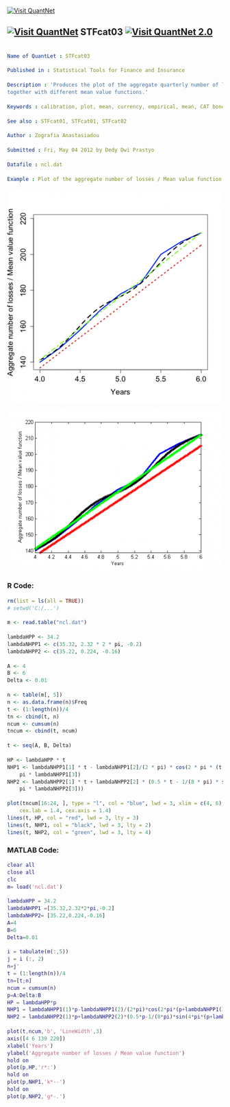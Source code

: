 
[<img src="https://github.com/QuantLet/Styleguide-and-FAQ/blob/master/pictures/banner.png" width="888" alt="Visit QuantNet">](http://quantlet.de/)

## [<img src="https://github.com/QuantLet/Styleguide-and-FAQ/blob/master/pictures/qloqo.png" alt="Visit QuantNet">](http://quantlet.de/) **STFcat03** [<img src="https://github.com/QuantLet/Styleguide-and-FAQ/blob/master/pictures/QN2.png" width="60" alt="Visit QuantNet 2.0">](http://quantlet.de/)

```yaml

Name of QuantLet : STFcat03

Published in : Statistical Tools for Finance and Insurance

Description : 'Produces the plot of the aggregate quarterly number of losses for the PCS data
together with different mean value functions.'

Keywords : calibration, plot, mean, currency, empirical, mean, CAT bond

See also : STFcat01, STFcat01, STFcat02

Author : Zografia Anastasiadou

Submitted : Fri, May 04 2012 by Dedy Dwi Prastyo

Datafile : ncl.dat

Example : Plot of the aggregate number of losses / Mean value function over time.

```

![Picture1](plotR.png)

![Picture2](plotm.png)


### R Code:
```r
rm(list = ls(all = TRUE))
# setwd('C:/...')

m <- read.table("ncl.dat")

lambdaHPP <- 34.2
lambdaNHPP1 <- c(35.32, 2.32 * 2 * pi, -0.2)
lambdaNHPP2 <- c(35.22, 0.224, -0.16)

A <- 4
B <- 6
Delta <- 0.01

n <- table(m[, 5])
n <- as.data.frame(n)$Freq
t <- (1:length(n))/4
tn <- cbind(t, n)
ncum <- cumsum(n)
tncum <- cbind(t, ncum)

t <- seq(A, B, Delta)

HP <- lambdaHPP * t
NHP1 <- lambdaNHPP1[1] * t - lambdaNHPP1[2]/(2 * pi) * cos(2 * pi * (t + lambdaNHPP1[3])) + lambdaNHPP1[2]/(2 * pi) * cos(2 * 
    pi * lambdaNHPP1[3])
NHP2 <- lambdaNHPP2[1] * t + lambdaNHPP2[2] * (0.5 * t - 1/(8 * pi) * sin(4 * pi * (t + lambdaNHPP2[3])) + 1/(8 * pi) * sin(4 * 
    pi * lambdaNHPP2[3]))

plot(tncum[16:24, ], type = "l", col = "blue", lwd = 3, xlim = c(4, 6), ylim = c(139, 219), xlab = "Years", ylab = "Aggregate number of losses / Mean value function", 
    cex.lab = 1.4, cex.axis = 1.4)
lines(t, HP, col = "red", lwd = 3, lty = 3)
lines(t, NHP1, col = "black", lwd = 3, lty = 2)
lines(t, NHP2, col = "green", lwd = 3, lty = 4) 

```

### MATLAB Code:
```matlab
clear all
close all
clc
m= load('ncl.dat')

lambdaHPP = 34.2
lambdaNHPP1 =[35.32,2.32*2*pi,-0.2]
lambdaNHPP2= [35.22,0.224,-0.16]
A=4
B=6
Delta=0.01

i = tabulate(m(:,5))
j = i (:, 2)
n=j'
t = (1:length(n))/4
tn=[t;n]
ncum = cumsum(n)
p=A:Delta:B
HP = lambdaHPP*p
NHP1 = lambdaNHPP1(1)*p-lambdaNHPP1(2)/(2*pi)*cos(2*pi*(p+lambdaNHPP1(3)))+lambdaNHPP1(2)/(2*pi)*cos(2*pi*lambdaNHPP1(3))
NHP2 = lambdaNHPP2(1)*p+lambdaNHPP2(2)*(0.5*p-1/(8*pi)*sin(4*pi*(p+lambdaNHPP2(3)))+1/(8*pi)*sin(4*pi*lambdaNHPP2(3)))

plot(t,ncum,'b', 'LineWidth',3)
axis([4 6 139 220])
xlabel('Years')
ylabel('Aggregate number of losses / Mean value function')
hold on
plot(p,HP,'r*:')
hold on
plot(p,NHP1,'k*--')
hold on
plot(p,NHP2,'g*-.')
```
